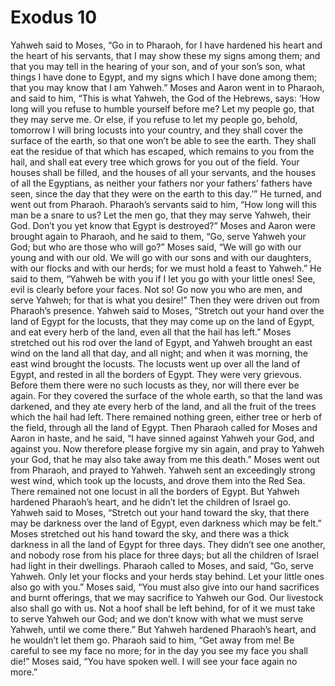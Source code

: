 ﻿
# Exodus 10
Yahweh said to Moses, “Go in to Pharaoh, for I have hardened his heart and the heart of his servants, that I may show these my signs among them; 
and that you may tell in the hearing of your son, and of your son’s son, what things I have done to Egypt, and my signs which I have done among them; that you may know that I am Yahweh.” 
Moses and Aaron went in to Pharaoh, and said to him, “This is what Yahweh, the God of the Hebrews, says: ‘How long will you refuse to humble yourself before me? Let my people go, that they may serve me. 
Or else, if you refuse to let my people go, behold, tomorrow I will bring locusts into your country, 
and they shall cover the surface of the earth, so that one won’t be able to see the earth. They shall eat the residue of that which has escaped, which remains to you from the hail, and shall eat every tree which grows for you out of the field. 
Your houses shall be filled, and the houses of all your servants, and the houses of all the Egyptians, as neither your fathers nor your fathers’ fathers have seen, since the day that they were on the earth to this day.’” He turned, and went out from Pharaoh. 
 Pharaoh’s servants said to him, “How long will this man be a snare to us? Let the men go, that they may serve Yahweh, their God. Don’t you yet know that Egypt is destroyed?” 
 Moses and Aaron were brought again to Pharaoh, and he said to them, “Go, serve Yahweh your God; but who are those who will go?” 
 Moses said, “We will go with our young and with our old. We will go with our sons and with our daughters, with our flocks and with our herds; for we must hold a feast to Yahweh.” 
 He said to them, “Yahweh be with you if I let you go with your little ones! See, evil is clearly before your faces. 
 Not so! Go now you who are men, and serve Yahweh; for that is what you desire!” Then they were driven out from Pharaoh’s presence. 
 Yahweh said to Moses, “Stretch out your hand over the land of Egypt for the locusts, that they may come up on the land of Egypt, and eat every herb of the land, even all that the hail has left.” 
 Moses stretched out his rod over the land of Egypt, and Yahweh brought an east wind on the land all that day, and all night; and when it was morning, the east wind brought the locusts. 
 The locusts went up over all the land of Egypt, and rested in all the borders of Egypt. They were very grievous. Before them there were no such locusts as they, nor will there ever be again. 
 For they covered the surface of the whole earth, so that the land was darkened, and they ate every herb of the land, and all the fruit of the trees which the hail had left. There remained nothing green, either tree or herb of the field, through all the land of Egypt. 
 Then Pharaoh called for Moses and Aaron in haste, and he said, “I have sinned against Yahweh your God, and against you. 
 Now therefore please forgive my sin again, and pray to Yahweh your God, that he may also take away from me this death.” 
 Moses went out from Pharaoh, and prayed to Yahweh. 
 Yahweh sent an exceedingly strong west wind, which took up the locusts, and drove them into the Red Sea. There remained not one locust in all the borders of Egypt. 
 But Yahweh hardened Pharaoh’s heart, and he didn’t let the children of Israel go. 
 Yahweh said to Moses, “Stretch out your hand toward the sky, that there may be darkness over the land of Egypt, even darkness which may be felt.” 
 Moses stretched out his hand toward the sky, and there was a thick darkness in all the land of Egypt for three days. 
 They didn’t see one another, and nobody rose from his place for three days; but all the children of Israel had light in their dwellings. 
 Pharaoh called to Moses, and said, “Go, serve Yahweh. Only let your flocks and your herds stay behind. Let your little ones also go with you.” 
 Moses said, “You must also give into our hand sacrifices and burnt offerings, that we may sacrifice to Yahweh our God. 
 Our livestock also shall go with us. Not a hoof shall be left behind, for of it we must take to serve Yahweh our God; and we don’t know with what we must serve Yahweh, until we come there.” 
 But Yahweh hardened Pharaoh’s heart, and he wouldn’t let them go. 
 Pharaoh said to him, “Get away from me! Be careful to see my face no more; for in the day you see my face you shall die!” 
 Moses said, “You have spoken well. I will see your face again no more.” 
